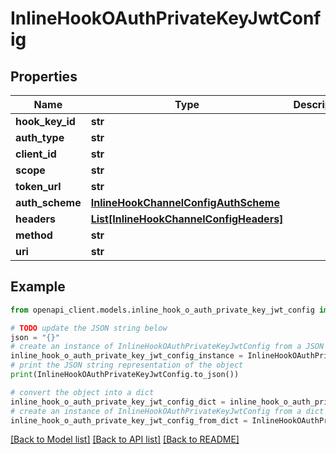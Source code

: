 # InlineHookOAuthPrivateKeyJwtConfig


## Properties

Name | Type | Description | Notes
------------ | ------------- | ------------- | -------------
**hook_key_id** | **str** |  | [optional] 
**auth_type** | **str** |  | [optional] 
**client_id** | **str** |  | [optional] 
**scope** | **str** |  | [optional] 
**token_url** | **str** |  | [optional] 
**auth_scheme** | [**InlineHookChannelConfigAuthScheme**](InlineHookChannelConfigAuthScheme.md) |  | [optional] 
**headers** | [**List[InlineHookChannelConfigHeaders]**](InlineHookChannelConfigHeaders.md) |  | [optional] 
**method** | **str** |  | [optional] 
**uri** | **str** |  | [optional] 

## Example

```python
from openapi_client.models.inline_hook_o_auth_private_key_jwt_config import InlineHookOAuthPrivateKeyJwtConfig

# TODO update the JSON string below
json = "{}"
# create an instance of InlineHookOAuthPrivateKeyJwtConfig from a JSON string
inline_hook_o_auth_private_key_jwt_config_instance = InlineHookOAuthPrivateKeyJwtConfig.from_json(json)
# print the JSON string representation of the object
print(InlineHookOAuthPrivateKeyJwtConfig.to_json())

# convert the object into a dict
inline_hook_o_auth_private_key_jwt_config_dict = inline_hook_o_auth_private_key_jwt_config_instance.to_dict()
# create an instance of InlineHookOAuthPrivateKeyJwtConfig from a dict
inline_hook_o_auth_private_key_jwt_config_from_dict = InlineHookOAuthPrivateKeyJwtConfig.from_dict(inline_hook_o_auth_private_key_jwt_config_dict)
```
[[Back to Model list]](../README.md#documentation-for-models) [[Back to API list]](../README.md#documentation-for-api-endpoints) [[Back to README]](../README.md)



